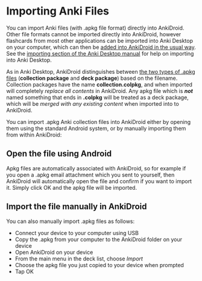 # Importing Anki Files

You can import Anki files (with .apkg file format) directly into AnkiDroid. Other file formats cannot be imported directly into AnkiDroid, however flashcards from most other applications can be imported into Anki Desktop on your computer, which can then be [added into AnkiDroid in the usual way](../anki-desktop.md). 
See the [importing section of the Anki Desktop manual](https://docs.ankiweb.net/importing/intro.html) for help on importing into Anki Desktop.

As in Anki Desktop, AnkiDroid distinguishes between [the two types of .apkg files](https://docs.ankiweb.net/exporting.html) (**collection package** and **deck package**) based on the filename.  Collection packages have the name **collection.colpkg**, and when imported will completely _replace all contents_ in AnkiDroid. Any apkg file which is **_not_** named something that ends in **.colpkg** will be treated as a deck package, which will be _merged with any existing content_ when imported into to AnkiDroid.

You can import .apkg Anki collection files into AnkiDroid either by opening them using the standard Android system, or by manually importing them from within AnkiDroid:

## Open the file using Android
Apkg files are automatically associated with AnkiDroid, so for example if you open a .apkg email attachment which you sent to yourself, then AnkiDroid will automatically open the file and confirm if you want to import it. Simply click OK and the apkg file will be imported.

## Import the file manually in AnkiDroid
You can also manually import .apkg files as follows:

 * Connect your device to your computer using USB
 * Copy the .apkg from your computer to the AnkiDroid folder on your device
 * Open AnkiDroid on your device
 * From the main menu in the deck list, choose *Import*
 * Choose the apkg file you just copied to your device when prompted
 * Tap OK
 